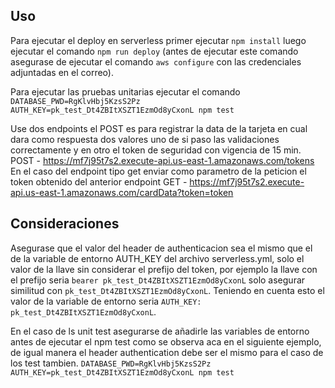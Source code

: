 ## Uso
  Para ejecutar el deploy en serverless primer ejecutar ```npm install``` luego ejecutar el comando ```npm run deploy``` (antes de ejecutar este comando asegurase de ejecutar el comando ```aws configure``` con las credenciales adjuntadas en el correo).

  Para ejecutar las pruebas unitarias ejecutar el comando ```DATABASE_PWD=RgKlvHbj5KzsS2Pz AUTH_KEY=pk_test_Dt4ZBItXSZT1EzmOd8yCxonL npm test```

  Use dos endpoints el POST es para registrar la data de la tarjeta en cual dara como respuesta dos valores uno de si paso las validaciones correctamente y en otro el token de seguridad con vigencia de 15 min.
  POST - https://mf7j95t7s2.execute-api.us-east-1.amazonaws.com/tokens
  En el caso del endpoint tipo get enviar como parametro de la peticion el token obtenido del anterior endpoint
  GET - https://mf7j95t7s2.execute-api.us-east-1.amazonaws.com/cardData?token=token


## Consideraciones
  Asegurase que el valor del header de authenticacion sea el mismo que el de la variable de entorno AUTH_KEY del archivo serverless.yml, solo el valor de la llave sin considerar el prefijo del token, por ejemplo la llave con el prefijo seria `bearer pk_test_Dt4ZBItXSZT1EzmOd8yCxonL` solo asegurar similitud con `pk_test_Dt4ZBItXSZT1EzmOd8yCxonL`. Teniendo en cuenta esto el valor de la variable de entorno seria `AUTH_KEY: pk_test_Dt4ZBItXSZT1EzmOd8yCxonL`.

  En el caso de ls unit test asegurarse de añadirle las variables de entorno antes de ejecutar el npm test como se observa aca en el siguiente ejemplo, de igual manera el header authentication debe ser el mismo para el caso de los test tambien.
  ```DATABASE_PWD=RgKlvHbj5KzsS2Pz AUTH_KEY=pk_test_Dt4ZBItXSZT1EzmOd8yCxonL npm test```